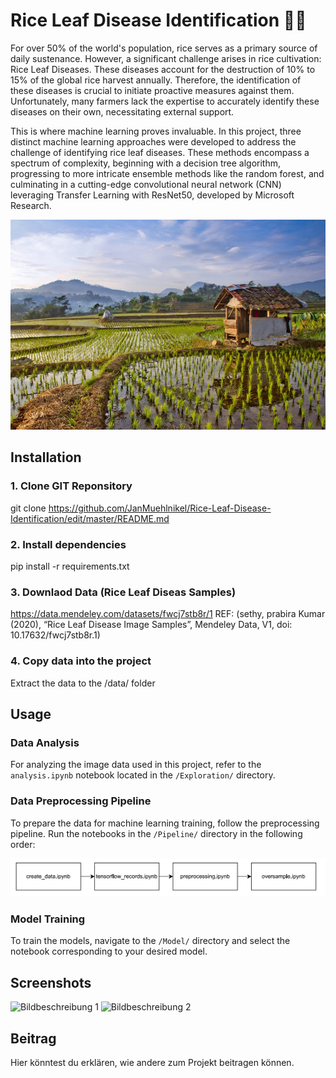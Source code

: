 # Rice Leaf Disease Identification 🌾🚀

For over 50% of the world's population, rice serves as a primary source of daily sustenance. However, a significant challenge arises in rice cultivation: Rice Leaf Diseases. These diseases account for the destruction of 10% to 15% of the global rice harvest annually. Therefore, the identification of these diseases is crucial to initiate proactive measures against them. Unfortunately, many farmers lack the expertise to accurately identify these diseases on their own, necessitating external support.

This is where machine learning proves invaluable. In this project, three distinct machine learning approaches were developed to address the challenge of identifying rice leaf diseases. These methods encompass a spectrum of complexity, beginning with a decision tree algorithm, progressing to more intricate ensemble methods like the random forest, and culminating in a cutting-edge convolutional neural network (CNN) leveraging Transfer Learning with ResNet50, developed by Microsoft Research.

![Rice Farm](./img/farm.jpg)


## Installation

### 1. **Clone GIT Reponsitory**

   git clone https://github.com/JanMuehlnikel/Rice-Leaf-Disease-Identification/edit/master/README.md
   
### 2. **Install dependencies**

   pip install -r requirements.txt
   
### 3. **Downlaod Data (Rice Leaf Diseas Samples)**

   https://data.mendeley.com/datasets/fwcj7stb8r/1 REF: (sethy, prabira Kumar (2020), “Rice Leaf Disease Image Samples”, Mendeley Data, V1, doi: 10.17632/fwcj7stb8r.1)
   
### 4. **Copy data into the project**

   Extract the data to the /data/ folder


## Usage

### Data Analysis
For analyzing the image data used in this project, refer to the `analysis.ipynb` notebook located in the `/Exploration/` directory.

### Data Preprocessing Pipeline
To prepare the data for machine learning training, follow the preprocessing pipeline. Run the notebooks in the `/Pipeline/` directory in the following order:

<img src="./img/usage.png" alt="Data Pipeline" width="750"/>

### Model Training
To train the models, navigate to the `/Model/` directory and select the notebook corresponding to your desired model.

## Screenshots

![Bildbeschreibung 1](./bilder/bild1.png)
![Bildbeschreibung 2](./bilder/bild2.png)

## Beitrag

Hier könntest du erklären, wie andere zum Projekt beitragen können.
